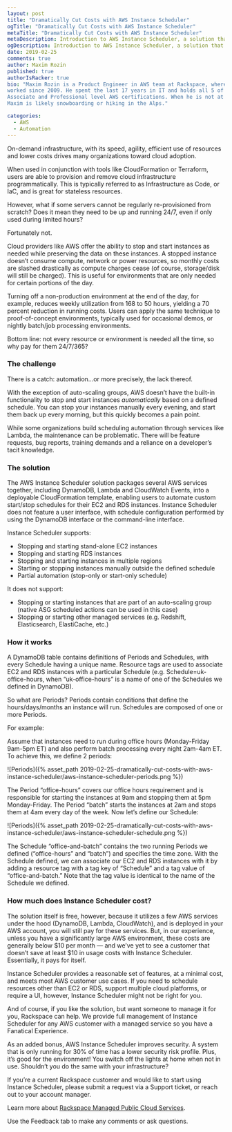 ```yaml
---
layout: post
title: "Dramatically Cut Costs with AWS Instance Scheduler"
ogTitle: "Dramatically Cut Costs with AWS Instance Scheduler"
metaTitle: "Dramatically Cut Costs with AWS Instance Scheduler"
metaDescription: Introduction to AWS Instance Scheduler, a solution that enables customers to configure custom start and stop schedules for their EC2 and RDS instances.
ogDescription: Introduction to AWS Instance Scheduler, a solution that enables customers to configure custom start and stop schedules for their EC2 and RDS instances.
date: 2019-02-25
comments: true
author: Maxim Rozin
published: true
authorIsRacker: true
bio: "Maxim Rozin is a Product Engineer in AWS team at Rackspace, where he has
worked since 2009. He spent the last 17 years in IT and holds all 5 of the
Associate and Professional level AWS certifications. When he is not at work,
Maxim is likely snowboarding or hiking in the Alps."

categories:
  - AWS
  - Automation
---
```


On-demand infrastructure, with its speed, agility, efficient use of resources
and lower costs drives many organizations toward cloud adoption.

When used in conjunction with tools like CloudFormation or Terraform, users are
able to provision and remove cloud infrastructure programmatically. This is
typically referred to as Infrastructure as Code, or IaC, and is great for
stateless resources.

However, what if some servers cannot be regularly re-provisioned from scratch?
Does it mean they need to be up and running 24/7, even if only used during
limited hours?

Fortunately not.

<!--more-->

Cloud providers like AWS offer the ability to stop and start instances as needed
while preserving the data on these instances. A stopped instance doesn’t consume
compute, network or power resources, so monthly costs are slashed drastically as
compute charges cease (of course, storage/disk will still be charged). This is
useful for environments that are only needed for certain portions of the day.

Turning off a non-production environment at the end of the day, for example,
reduces weekly utilization from 168 to 50 hours, yielding a 70 percent reduction
in running costs. Users can apply the same technique to proof-of-concept
environments, typically used for occasional demos, or nightly batch/job processing
environments.

Bottom line: not every resource or environment is needed all the time, so why
pay for them 24/7/365?

### The challenge

There is a catch: automation…or more precisely, the lack thereof.

With the exception of auto-scaling groups, AWS doesn’t have the built-in
functionality to stop and start instances *automatically* based on a defined
schedule. You can stop your instances manually every evening, and start them back
up every morning, but this quickly becomes a pain point.

While some organizations build scheduling automation through services like
Lambda, the maintenance can be problematic. There will be feature requests, bug
reports, training demands and a reliance on a developer’s tacit knowledge.

### The solution

The AWS Instance Scheduler solution packages several AWS services together,
including DynamoDB, Lambda and CloudWatch Events, into a deployable CloudFormation
template, enabling users to automate custom start/stop schedules for their EC2
and RDS instances. Instance Scheduler does not feature a user interface, with
schedule configuration performed by using the DynamoDB interface or the
command-line interface.

Instance Scheduler supports:

* Stopping and starting stand-alone EC2 instances
* Stopping and starting RDS instances
* Stopping and starting instances in multiple regions
* Starting or stopping instances manually outside the defined schedule
* Partial automation (stop-only or start-only schedule)

It does not support:

* Stopping or starting instances that are part of an auto-scaling group (native
ASG scheduled actions can be used in this case)
* Stopping or starting other managed services (e.g. Redshift, Elasticsearch,
ElastiCache, etc.)

### How it works

A DynamoDB table contains definitions of Periods and Schedules, with every
Schedule having a unique name. Resource tags are used to associate EC2 and RDS
instances with a particular Schedule (e.g. Schedule=uk-office-hours, when
“uk-office-hours” is a name of one of the Schedules we defined in DynamoDB).

So what are Periods? Periods contain conditions that define the hours/days/months
an instance will run. Schedules are composed of one or more Periods.

For example:

Assume that instances need to run during office hours (Monday-Friday 9am-5pm ET)
and also perform batch processing every night 2am-4am ET. To achieve this, we
define 2 periods:

![Periods]({% asset_path 2019-02-25-dramatically-cut-costs-with-aws-instance-scheduler/aws-instance-scheduler-periods.png %})

The Period “office-hours” covers our office hours requirement and is responsible
for starting the instances at 9am and stopping them at 5pm Monday-Friday. The
Period “batch” starts the instances at 2am and stops them at 4am every day of
the week. Now let’s define our Schedule:

![Periods]({% asset_path 2019-02-25-dramatically-cut-costs-with-aws-instance-scheduler/aws-instance-scheduler-schedule.png %})

The Schedule “office-and-batch” contains the two running Periods we defined
(“office-hours” and “batch”) and specifies the time zone. With the Schedule
defined, we can associate our EC2 and RDS instances with it by adding a resource
tag with a tag key of “Schedule” and a tag value of “office-and-batch.” Note that
the tag value is identical to the name of the Schedule we defined.

### How much does Instance Scheduler cost?
The solution itself is free, however, because it utilizes a few AWS services
under the hood (DynamoDB, Lambda, CloudWatch), and is deployed in your AWS account,
you will still pay for these services. But, in our experience, unless you have
a significantly large AWS environment, these costs are generally below $10 per
month — and we’ve yet to see a customer that doesn’t save at least $10 in usage
costs with Instance Scheduler. Essentially, it pays for itself.

Instance Scheduler provides a reasonable set of features, at a minimal cost, and
meets most AWS customer use cases. If you need to schedule resources other than
EC2 or RDS, support multiple cloud platforms, or require a UI, however, Instance
Scheduler might not be right for you.

And of course, if you like the solution, but want someone to manage it for you,
Rackspace can help. We provide full management of Instance Scheduler for any AWS
customer with a managed service so you have a Fanatical Experience.

As an added bonus, AWS Instance Scheduler improves security. A system that is
only running for 30% of time has a lower security risk profile. Plus, it’s good
for the environment! You switch off the lights at home when not in use. Shouldn’t
you do the same with your infrastructure?

If you’re a current Rackspace customer and would like to start using Instance
Scheduler, please submit a request via a Support ticket, or reach out to your
account manager.

Learn more about [Rackspace Managed Public Cloud Services](https://www.rackspace.com/cloud/public).

Use the Feedback tab to make any comments or ask questions.
